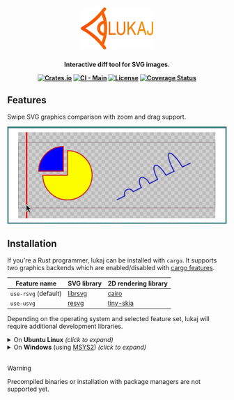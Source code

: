 <h1 align="center">
  <a href="https://github.com/adamws/lukaj"><img src="resources/logo.svg" width="33%"></a>
</h1>
<h4 align="center">

  Interactive diff tool for SVG images.

  [![Crates.io](https://img.shields.io/crates/v/lukaj)](https://crates.io/crates/lukaj)
  [![CI - Main](https://github.com/adamws/lukaj/actions/workflows/build-and-test.yml/badge.svg)](https://github.com/adamws/lukaj/actions/workflows/build-and-test.yml)
  [![License](https://img.shields.io/github/license/adamws/lukaj)](https://github.com/adamws/lukaj/blob/master/LICENSE)
  [![Coverage Status](https://coveralls.io/repos/github/adamws/lukaj/badge.svg?branch=master)](https://coveralls.io/github/adamws/lukaj?branch=master)
</h4>

## Features

Swipe SVG graphics comparison with zoom and drag support.

<p align="center">
  <img src="resources/demo.gif" />
</p>

## Installation

If you're a Rust programmer, lukaj can be installed with `cargo`.
It supports two graphics backends which are enabled/disabled with
[cargo features](https://doc.rust-lang.org/cargo/reference/features.html).

| Feature name         | SVG library                                 | 2D rendering library                                 |
| ---                  | ---                                         | ---                                                  |
| `use-rsvg` (default) | [librsvg](https://crates.io/crates/librsvg) | [cairo](https://www.cairographics.org/)              |
| `use-usvg`           | [resvg](https://crates.io/crates/resvg)     | [tiny-skia](https://github.com/RazrFalcon/tiny-skia) |

Depending on the operating system and selected feature set, lukaj will require
additional development libraries.

<details>
  <summary>On <b>Ubuntu Linux</b> <i>(click to expand)</i></summary>

  1. When using default feature or both (with `cargo --all-features`):

      ```bash
      $ sudo apt-get install build-essential libcairo2-dev libgdk-pixbuf-2.0-dev \
          libglib2.0-dev libpango1.0-dev libsdl2-dev libxml2-dev
      $ cargo install lukaj --all-features
      ```

  2. When using only `use-usvg` feature:

      ```bash
      $ sudo apt-get install libsdl2-dev
      $ cargo install lukaj --no-default-features --features use-usvg
      ```

</details>

<details>
  <summary>On <b>Windows</b> (using <a href="https://www.msys2.org/">MSYS2</a>) <i>(click to expand)</i></summary>

  1. Install MSYS2 and run from it's terminal run:
      - For default feature or both:

        ```bash
        $ pacman -S mingw-w64-x86_64-gtk4 mingw-w64-x86_64-gettext \
            mingw-w64-x86_64-libxml2 mingw-w64-x86_64-pkgconf \
            mingw-w64-x86_64-gcc mingw-w64-x86_64-SDL2
        ```

      - For `use-usvg` feature only:

        ```bash
        $ pacman -S mingw-w64-x86_64-SDL2
        ```

  2. Add mingw binaries path (`C:\msys64\mingw64\bin`) to system `Path`
  3. Change default rust toolchain to `stable-gnu`

      ```bash
      rustup toolchain install stable-gnu
      rustup default stable-gnu
      ```

  4. Run cargo install command

      - For default feature or both:

        ```bash
        $ cargo install lukaj --all-features
        ```

      - For `use-usvg` feature only:

        ```bash
        $ cargo install lukaj --no-default-features --features use-usvg
        ```

  For different setups see this [GUI development with Rust and GTK4](https://gtk-rs.org/gtk4-rs/stable/latest/book/installation_windows.html) guide.
  When running with only `use-usvg` feature see [Rust-SDL2](https://github.com/Rust-SDL2/rust-sdl2) readme
  for different development options.

</details>
</br>

> [!WARNING]
> Precompiled binaries or installation with package managers are not supported yet.

